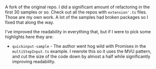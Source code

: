 A fork of the original repo. I did a significant amount of refactoring in the first 30 samples or so. Check out all the repos with `extension'.ts` files. Those are my own work. A lot of the samples had broken packages so I fixed that along the way.

I've improved the readability in everything that, but if I were to pick some highlights here they are:

* `quickinput-sample` - The author went hog wild with Promises in the `multiStepInput.ts` example. I rewrote this so it uses the MVU pattern, and cut the size of the code down by almost a half while significantly improving readability.
